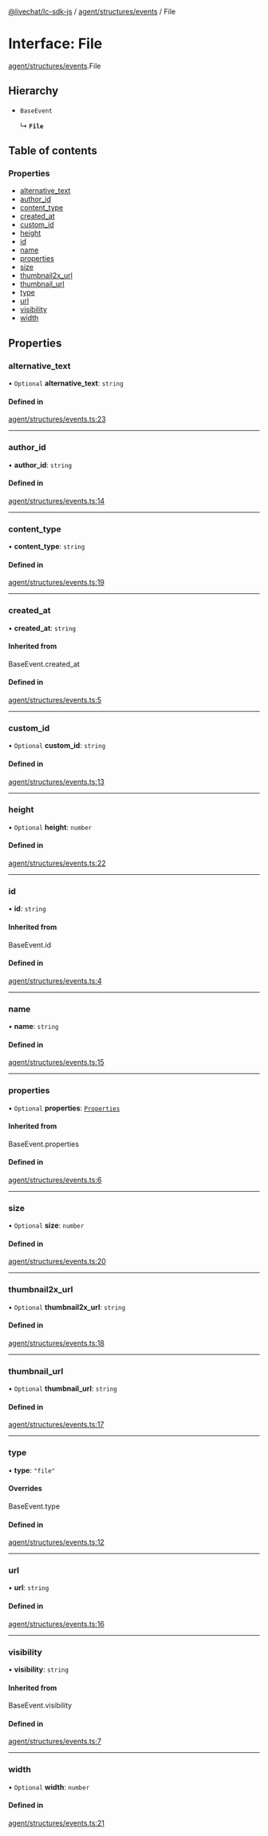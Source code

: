 [@livechat/lc-sdk-js](../README.md) / [agent/structures/events](../modules/agent_structures_events.md) / File

# Interface: File

[agent/structures/events](../modules/agent_structures_events.md).File

## Hierarchy

- `BaseEvent`

  ↳ **`File`**

## Table of contents

### Properties

- [alternative\_text](agent_structures_events.File.md#alternative_text)
- [author\_id](agent_structures_events.File.md#author_id)
- [content\_type](agent_structures_events.File.md#content_type)
- [created\_at](agent_structures_events.File.md#created_at)
- [custom\_id](agent_structures_events.File.md#custom_id)
- [height](agent_structures_events.File.md#height)
- [id](agent_structures_events.File.md#id)
- [name](agent_structures_events.File.md#name)
- [properties](agent_structures_events.File.md#properties)
- [size](agent_structures_events.File.md#size)
- [thumbnail2x\_url](agent_structures_events.File.md#thumbnail2x_url)
- [thumbnail\_url](agent_structures_events.File.md#thumbnail_url)
- [type](agent_structures_events.File.md#type)
- [url](agent_structures_events.File.md#url)
- [visibility](agent_structures_events.File.md#visibility)
- [width](agent_structures_events.File.md#width)

## Properties

### alternative\_text

• `Optional` **alternative\_text**: `string`

#### Defined in

[agent/structures/events.ts:23](https://github.com/livechat/lc-sdk-js/blob/a63b0a6/src/agent/structures/events.ts#L23)

___

### author\_id

• **author\_id**: `string`

#### Defined in

[agent/structures/events.ts:14](https://github.com/livechat/lc-sdk-js/blob/a63b0a6/src/agent/structures/events.ts#L14)

___

### content\_type

• **content\_type**: `string`

#### Defined in

[agent/structures/events.ts:19](https://github.com/livechat/lc-sdk-js/blob/a63b0a6/src/agent/structures/events.ts#L19)

___

### created\_at

• **created\_at**: `string`

#### Inherited from

BaseEvent.created\_at

#### Defined in

[agent/structures/events.ts:5](https://github.com/livechat/lc-sdk-js/blob/a63b0a6/src/agent/structures/events.ts#L5)

___

### custom\_id

• `Optional` **custom\_id**: `string`

#### Defined in

[agent/structures/events.ts:13](https://github.com/livechat/lc-sdk-js/blob/a63b0a6/src/agent/structures/events.ts#L13)

___

### height

• `Optional` **height**: `number`

#### Defined in

[agent/structures/events.ts:22](https://github.com/livechat/lc-sdk-js/blob/a63b0a6/src/agent/structures/events.ts#L22)

___

### id

• **id**: `string`

#### Inherited from

BaseEvent.id

#### Defined in

[agent/structures/events.ts:4](https://github.com/livechat/lc-sdk-js/blob/a63b0a6/src/agent/structures/events.ts#L4)

___

### name

• **name**: `string`

#### Defined in

[agent/structures/events.ts:15](https://github.com/livechat/lc-sdk-js/blob/a63b0a6/src/agent/structures/events.ts#L15)

___

### properties

• `Optional` **properties**: [`Properties`](agent_structures_structures.Properties.md)

#### Inherited from

BaseEvent.properties

#### Defined in

[agent/structures/events.ts:6](https://github.com/livechat/lc-sdk-js/blob/a63b0a6/src/agent/structures/events.ts#L6)

___

### size

• `Optional` **size**: `number`

#### Defined in

[agent/structures/events.ts:20](https://github.com/livechat/lc-sdk-js/blob/a63b0a6/src/agent/structures/events.ts#L20)

___

### thumbnail2x\_url

• `Optional` **thumbnail2x\_url**: `string`

#### Defined in

[agent/structures/events.ts:18](https://github.com/livechat/lc-sdk-js/blob/a63b0a6/src/agent/structures/events.ts#L18)

___

### thumbnail\_url

• `Optional` **thumbnail\_url**: `string`

#### Defined in

[agent/structures/events.ts:17](https://github.com/livechat/lc-sdk-js/blob/a63b0a6/src/agent/structures/events.ts#L17)

___

### type

• **type**: ``"file"``

#### Overrides

BaseEvent.type

#### Defined in

[agent/structures/events.ts:12](https://github.com/livechat/lc-sdk-js/blob/a63b0a6/src/agent/structures/events.ts#L12)

___

### url

• **url**: `string`

#### Defined in

[agent/structures/events.ts:16](https://github.com/livechat/lc-sdk-js/blob/a63b0a6/src/agent/structures/events.ts#L16)

___

### visibility

• **visibility**: `string`

#### Inherited from

BaseEvent.visibility

#### Defined in

[agent/structures/events.ts:7](https://github.com/livechat/lc-sdk-js/blob/a63b0a6/src/agent/structures/events.ts#L7)

___

### width

• `Optional` **width**: `number`

#### Defined in

[agent/structures/events.ts:21](https://github.com/livechat/lc-sdk-js/blob/a63b0a6/src/agent/structures/events.ts#L21)
